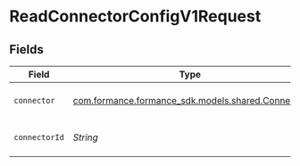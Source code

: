 # ReadConnectorConfigV1Request


## Fields

| Field                                                                                 | Type                                                                                  | Required                                                                              | Description                                                                           | Example                                                                               |
| ------------------------------------------------------------------------------------- | ------------------------------------------------------------------------------------- | ------------------------------------------------------------------------------------- | ------------------------------------------------------------------------------------- | ------------------------------------------------------------------------------------- |
| `connector`                                                                           | [com.formance.formance_sdk.models.shared.Connector](../../models/shared/Connector.md) | :heavy_check_mark:                                                                    | The name of the connector.                                                            |                                                                                       |
| `connectorId`                                                                         | *String*                                                                              | :heavy_check_mark:                                                                    | The connector ID.                                                                     | XXX                                                                                   |